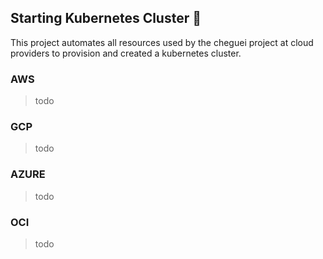 ## Starting Kubernetes Cluster :wrench:

This project automates all resources used by the cheguei project at cloud providers to provision and created a kubernetes cluster.

### AWS

>todo
### GCP

>todo
### AZURE 

>todo
### OCI

>todo